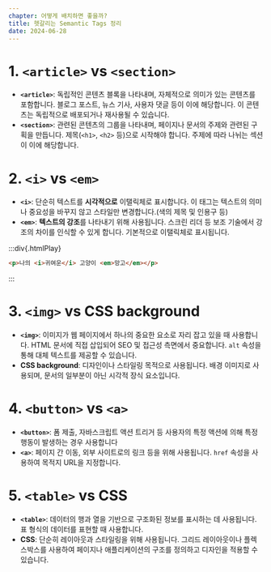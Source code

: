 ```yaml
---
chapter: 어떻게 배치하면 좋을까?
title: 헷갈리는 Semantic Tags 정리
date: 2024-06-28
---
```


# 1. `<article>` vs `<section>`

- **`<article>`**: 독립적인 콘텐츠 블록을 나타내며, 자체적으로 의미가 있는 콘텐츠를 포함합니다. 블로그 포스트, 뉴스 기사, 사용자 댓글 등이 이에 해당합니다. 이 콘텐츠는 독립적으로 배포되거나 재사용될 수 있습니다.
- **`<section>`**: 관련된 콘텐츠의 그룹을 나타내며, 페이지나 문서의 주제와 관련된 구획을 만듭니다. 제목(`<h1>`, `<h2>` 등)으로 시작해야 합니다. 주제에 따라 나뉘는 섹션이 이에 해당합니다.

# 2. `<i>` vs `<em>`

- **`<i>`**: 단순히 텍스트를 **시각적으로** 이탤릭체로 표시합니다. 이 태그는 텍스트의 의미나 중요성을 바꾸지 않고 스타일만 변경합니다.(색의 제목 및 인용구 등)
- **`<em>`**: **텍스트의 강조**를 나타내기 위해 사용됩니다. 스크린 리더 등 보조 기술에서 강조의 차이를 인식할 수 있게 합니다. 기본적으로 이탤릭체로 표시됩니다.

:::div{.htmlPlay}

```html
<p>나의 <i>귀여운</i> 고양이 <em>망고</em></p>
```

:::

# 3. `<img>` vs CSS background

- **`<img>`**: 이미지가 웹 페이지에서 하나의 중요한 요소로 자리 잡고 있을 때 사용합니다. HTML 문서에 직접 삽입되어 SEO 및 접근성 측면에서 중요합니다. `alt` 속성을 통해 대체 텍스트를 제공할 수 있습니다.
- **CSS background**: 디자인이나 스타일링 목적으로 사용됩니다. 배경 이미지로 사용되며, 문서의 일부분이 아닌 시각적 장식 요소입니다.

# 4. `<button>` vs `<a>`

- **`<button>`**: 폼 제출, 자바스크립트 액션 트리거 등 사용자의 특정 액션에 의해 특정 행동이 발생하는 경우 사용합니다
- **`<a>`**: 페이지 간 이동, 외부 사이트로의 링크 등을 위해 사용됩니다. `href` 속성을 사용하여 목적지 URL을 지정합니다.

# 5. `<table>` vs CSS

- **`<table>`**: 데이터의 행과 열을 기반으로 구조화된 정보를 표시하는 데 사용됩니다. 표 형식의 데이터를 표현할 때 사용합니다.
- **CSS**: 단순히 레이아웃과 스타일링을 위해 사용됩니다. 그리드 레이아웃이나 플렉스박스를 사용하여 페이지나 애플리케이션의 구조를 정의하고 디자인을 적용할 수 있습니다.
